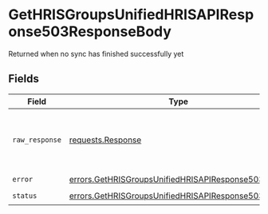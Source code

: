 # GetHRISGroupsUnifiedHRISAPIResponse503ResponseBody

Returned when no sync has finished successfully yet


## Fields

| Field                                                                                                                      | Type                                                                                                                       | Required                                                                                                                   | Description                                                                                                                |
| -------------------------------------------------------------------------------------------------------------------------- | -------------------------------------------------------------------------------------------------------------------------- | -------------------------------------------------------------------------------------------------------------------------- | -------------------------------------------------------------------------------------------------------------------------- |
| `raw_response`                                                                                                             | [requests.Response](https://requests.readthedocs.io/en/latest/api/#requests.Response)                                      | :heavy_minus_sign:                                                                                                         | Raw HTTP response; suitable for custom response parsing                                                                    |
| `error`                                                                                                                    | [errors.GetHRISGroupsUnifiedHRISAPIResponse503Error](../../models/errors/gethrisgroupsunifiedhrisapiresponse503error.md)   | :heavy_check_mark:                                                                                                         | N/A                                                                                                                        |
| `status`                                                                                                                   | [errors.GetHRISGroupsUnifiedHRISAPIResponse503Status](../../models/errors/gethrisgroupsunifiedhrisapiresponse503status.md) | :heavy_check_mark:                                                                                                         | N/A                                                                                                                        |